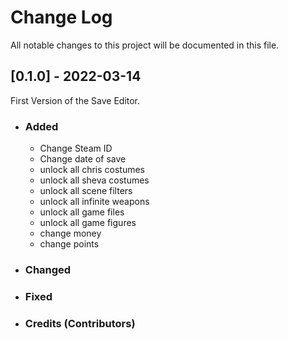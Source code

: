 # Change Log

All notable changes to this project will be documented in this file.

## [0.1.0] - 2022-03-14

First Version of the Save Editor.

- ### Added

  - Change Steam ID
  - Change date of save
  - unlock all chris costumes
  - unlock all sheva costumes
  - unlock all scene filters
  - unlock all infinite weapons
  - unlock all game files
  - unlock all game figures
  - change money
  - change points

- ### Changed
- ### Fixed
- ### Credits (Contributors)
